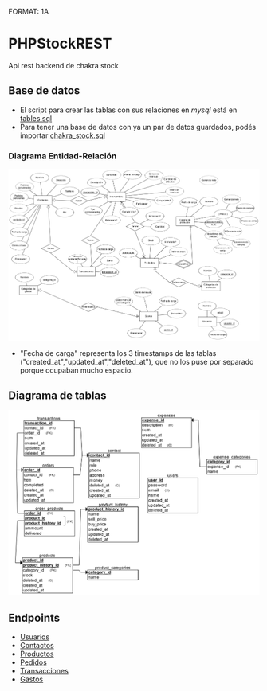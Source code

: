 FORMAT: 1A

# PHPStockREST

Api rest backend de chakra stock

## Base de datos
- El script para crear las tablas con sus relaciones en *mysql* está en [tables.sql](tables.sql)
- Para tener una base de datos con ya un par de datos guardados, podés importar [chakra_stock.sql](chakra_stock.sql)

### Diagrama Entidad-Relación
![Esquema ERD](docs/img/erd.png "Diagrama Entidad-Relación")
- "Fecha de carga" representa los 3 timestamps de las tablas ("created_at","updated_at","deleted_at"), que no los puse por separado porque ocupaban mucho espacio.

## Diagrama de tablas
![Tablas](docs/img/rel.png "Diagrama de tablas")

## Endpoints

- [Usuarios](docs/api/users.md)
- [Contactos](docs/api/contacts.md)
- [Productos](docs/api/products.md)
- [Pedidos](docs/api/orders.md)
- [Transacciones](docs/api/transactions.md)
- [Gastos](docs/api/expenses.md)